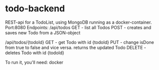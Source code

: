 # todo-backend

REST-api for a TodoList, using MongoDB running as a docker-container.
Port:8080
Endpoints:
/api/todos
GET - list all Todos
POST - creates and saves new Todo from a JSON-object

/api/todos/{todoId}
GET - get Todo with id {todoId}
PUT - change isDone from true to false and vice versa. returns the updated Todo
DELETE - deletes Todo with id {todoId}

To run it, you'll need: 
docker


